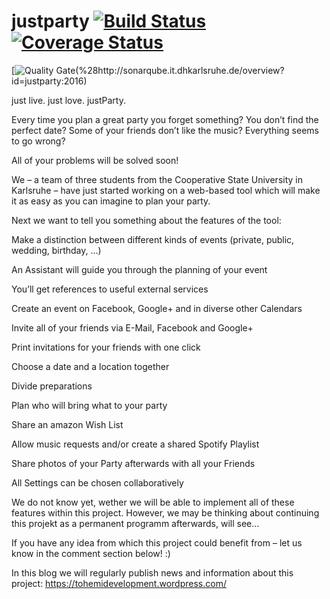 # justparty [![Build Status](https://travis-ci.org/tohemidevelopment/justparty.svg?branch=master)](https://travis-ci.org/tohemidevelopment/justparty) [![Coverage Status](https://coveralls.io/repos/github/tohemidevelopment/justparty/badge.svg?branch=master)](https://coveralls.io/github/tohemidevelopment/justparty?branch=master)

[![Quality Gate](http://sonarqube.it.dhkarlsruhe.de/api/badges/gate?key=justparty:2016%29])(%28http://sonarqube.it.dhkarlsruhe.de/overview?id=justparty:2016)

just live. just love. justParty. 

Every time you plan a great party you forget something? You don’t find the perfect date? Some of your friends don’t like the music? Everything seems to go wrong?

All of your problems will be solved soon!

We – a team of three students from the Cooperative State University in Karlsruhe – have just started working on a web-based tool which will make it as easy as you can imagine to plan your party.

Next we want to tell you something about the features of the tool:

Make a distinction between different kinds of events (private, public, wedding, birthday, …)

An Assistant will guide you through the planning of your event

You’ll get references to useful external services

Create an event on Facebook, Google+ and in diverse other Calendars

Invite all of your friends via E-Mail, Facebook and Google+

Print invitations for your friends with one click

Choose a date and a location together

Divide preparations

Plan who will bring what to your party

Share an amazon Wish List

Allow music requests and/or create a shared Spotify Playlist

Share photos of your Party afterwards with all your Friends

All Settings can be chosen collaboratively

We do not know yet, wether we will be able to implement all of these features within this project. However, we may be thinking about continuing this projekt as a permanent programm afterwards, will see…

If you have any idea from which this project could benefit from – let us know in the comment section below! :)

In this blog we will regularly publish news and information about this project: https://tohemidevelopment.wordpress.com/
